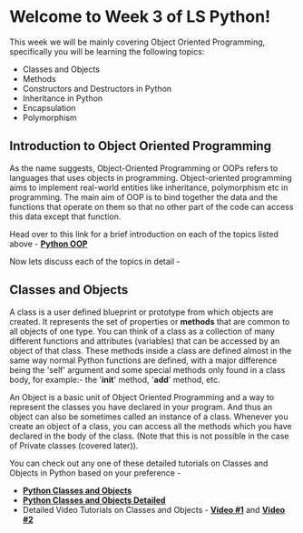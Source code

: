 # Welcome to Week 3 of LS Python! 
This week we will be mainly covering Object Oriented Programming, specifically you will be learning the following topics: 
 * Classes and Objects 
 * Methods
 * Constructors and Destructors in Python
 * Inheritance in Python
 * Encapsulation
 * Polymorphism 

## Introduction to Object Oriented Programming 
As the name suggests, Object-Oriented Programming or OOPs refers to languages that uses objects in programming. Object-oriented programming aims to implement real-world entities like inheritance, polymorphism etc in programming. The main aim of OOP is to bind together the data and the functions that operate on them so that no other part of the code can access this data except that function.

Head over to this link for a brief introduction on each of the topics listed above - **[Python OOP](https://www.programiz.com/python-programming/object-oriented-programming)** 

Now lets discuss each of the topics in detail - 

## Classes and Objects 
A class is a user defined blueprint or prototype from which objects are created. It represents the set of properties or **methods** that are common to all objects of one type. You can think of a class as a collection of many different functions and attributes (variables) that can be accessed by an object of that class. These methods inside a class are defined almost in the same way normal Python functions are defined, with a major difference being the 'self' argument and some special methods only found in a class body, for example:- the '__init__' method, '__add__' method, etc. 

An Object is a basic unit of Object Oriented Programming and a way to represent the classes you have declared in your program. And thus an object can also be sometimes called an instance of a class. Whenever you create an object of a class, you can access all the methods which you have declared in the body of the class. (Note that this is not possible in the case of Private classes (covered later)). 

You can check out any one of these detailed tutorials on Classes and Objects in Python based on your preference -
* **[Python Classes and Objects](https://www.learnpython.org/en/Classes_and_Objects)**
* **[Python Classes and Objects Detailed](https://www.programiz.com/python-programming/class)**
* Detailed Video Tutorials on Classes and Objects - **[Video #1](https://www.youtube.com/watch?v=v_Jp11xqCzg&list=PLzMcBGfZo4-l1MqB1zoYfqzlj_HH-ZzXt&index=2&t=0s)** and **[Video #2](https://www.youtube.com/watch?v=jQiUOV15IRI&list=PLzMcBGfZo4-l1MqB1zoYfqzlj_HH-ZzXt&index=2)** 
